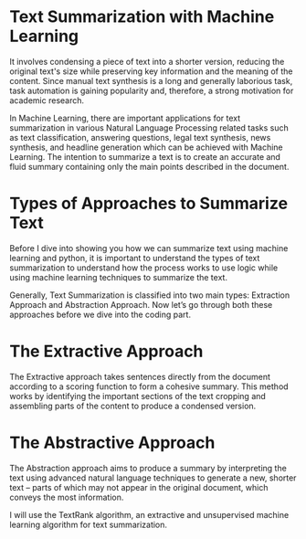 # Text Summarization with Machine Learning

It involves condensing a piece of text into a shorter version, reducing the original text's size while preserving key information and the meaning of the content. Since manual text synthesis is a long and generally laborious task, task automation is gaining popularity and, therefore, a strong motivation for academic research.

In Machine Learning, there are important applications for text summarization in various Natural Language Processing related tasks such as text classification, answering questions, legal text synthesis, news synthesis, and headline generation which can be achieved with Machine Learning. The intention to summarize a text is to create an accurate and fluid summary containing only the main points described in the document.

# Types of Approaches to Summarize Text

Before I dive into showing you how we can summarize text using machine learning and python, it is important to understand the types of text summarization to understand how the process works to use logic while using machine learning techniques to summarize the text.

Generally, Text Summarization is classified into two main types: Extraction Approach and Abstraction Approach. Now let’s go through both these approaches before we dive into the coding part.

# The Extractive Approach

The Extractive approach takes sentences directly from the document according to a scoring function to form a cohesive summary. This method works by identifying the important sections of the text cropping and assembling parts of the content to produce a condensed version.

# The Abstractive Approach

The Abstraction approach aims to produce a summary by interpreting the text using advanced natural language techniques to generate a new, shorter text – parts of which may not appear in the original document, which conveys the most information.

I will use the TextRank algorithm, an extractive and unsupervised machine learning algorithm for text summarization.
